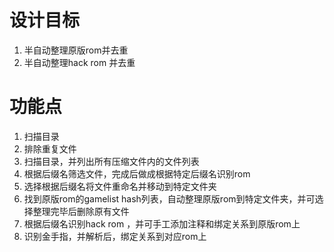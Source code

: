 # 设计目标
1. 半自动整理原版rom并去重
2. 半自动整理hack rom 并去重

# 功能点

1. 扫描目录
2. 排除重复文件
4. 扫描目录，并列出所有压缩文件内的文件列表
5. 根据后缀名筛选文件，完成后做成根据特定后缀名识别rom
6. 选择根据后缀名将文件重命名并移动到特定文件夹
7. 找到原版rom的gamelist hash列表，自动整理原版rom到特定文件夹，并可选择整理完毕后删除原有文件
8. 根据后缀名识别hack rom ，并可手工添加注释和绑定关系到原版rom上
9. 识别金手指，并解析后，绑定关系到对应rom上
